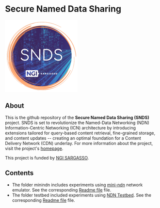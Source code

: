 # Secure Named Data Sharing
![Logo](doc/snds.png)

## About
This is the github repository of the **Secure Named Data Sharing (SNDS)** project.
SNDS is set to revolutionize the Named-Data Networking (NDN) Information-Centric Networking (ICN) architecture by introducing extensions tailored for query-based content retrieval, fine-grained storage, and content updates -- creating an optimal foundation for a Content Delivery Network (CDN) underlay.
For more information about the project, visit the project's [homepage](https://mm.aueb.gr/projects/snds). 

This project is funded by [NGI SARGASSO](https://www.ngi.eu/ngi-projects/ngi-sargasso/).

## Contents
* The folder minindn includes experiments using [mini-ndn](https://github.com/named-data/mini-ndn)
network emulator. See the corresponding [Readme file](minindn/README.md) file.
* The folder testbed included experiments using [NDN Testbed](https://named-data.net/ndn-testbed/).
See the corresponding [Readme file](testbed/README.md) file.
